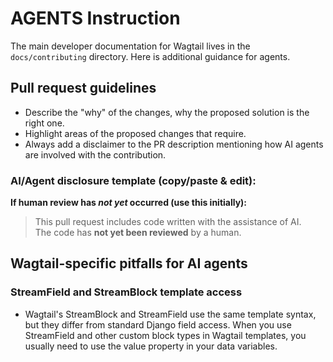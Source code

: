 # AGENTS Instruction

The main developer documentation for Wagtail lives in the `docs/contributing` directory. Here is additional guidance for agents.

## Pull request guidelines

- Describe the "why" of the changes, why the proposed solution is the right one.
- Highlight areas of the proposed changes that require.
- Always add a disclaimer to the PR description mentioning how AI agents are involved with the contribution.

### AI/Agent disclosure template (copy/paste & edit):

**If human review has *not yet* occurred (use this initially):**
> This pull request includes code written with the assistance of AI.  
> The code has **not yet been reviewed** by a human.

## Wagtail-specific pitfalls for AI agents

### StreamField and StreamBlock template access
- Wagtail's StreamBlock and StreamField use the same template syntax, but they differ from standard Django field access. When you use StreamField and other custom block types in Wagtail templates, you usually need to use the value property in your data variables. 
